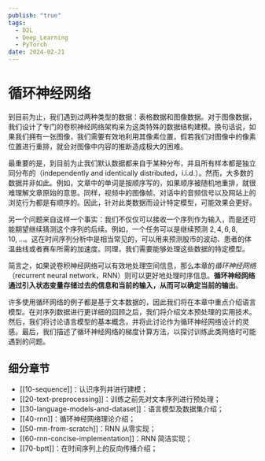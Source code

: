 ```yaml
---
publish: "true"
tags:
  - D2L
  - Deep_Learning
  - PyTorch
date: 2024-02-21
---
```

# 循环神经网络

到目前为止，我们遇到过两种类型的数据：表格数据和图像数据。对于图像数据，我们设计了专门的卷积神经网络架构来为这类特殊的数据结构建模。换句话说，如果我们拥有一张图像，我们需要有效地利用其像素位置，假若我们对图像中的像素位置进行重排，就会对图像中内容的推断造成极大的困难。

最重要的是，到目前为止我们默认数据都来自于某种分布，并且所有样本都是独立同分布的（independently and identically distributed，i.i.d.）。然而，大多数的数据并非如此。例如，文章中的单词是按顺序写的，如果顺序被随机地重排，就很难理解文章原始的意思。同样，视频中的图像帧、对话中的音频信号以及网站上的浏览行为都是有顺序的。因此，针对此类数据而设计特定模型，可能效果会更好。

另一个问题来自这样一个事实：我们不仅仅可以接收一个序列作为输入，而是还可能期望继续猜测这个序列的后续。例如，一个任务可以是继续预测 $2, 4, 6, 8, 10, \ldots$。这在时间序列分析中是相当常见的，可以用来预测股市的波动、患者的体温曲线或者赛车所需的加速度。同理，我们需要能够处理这些数据的特定模型。

简言之，如果说卷积神经网络可以有效地处理空间信息，那么本章的*循环神经网络*（recurrent neural network，RNN）则可以更好地处理时序信息。**循环神经网络通过引入状态变量存储过去的信息和当前的输入，从而可以确定当前的输出**。

许多使用循环网络的例子都是基于文本数据的，因此我们将在本章中重点介绍语言模型。在对序列数据进行更详细的回顾之后，我们将介绍文本预处理的实用技术。然后，我们将讨论语言模型的基本概念，并将此讨论作为循环神经网络设计的灵感。最后，我们描述了循环神经网络的梯度计算方法，以探讨训练此类网络时可能遇到的问题。

## 细分章节

- [[10-sequence]]：认识序列并进行建模；
- [[20-text-preprocessing]]：训练之前先对文本序列进行预处理；
- [[30-language-models-and-dataset]]：语言模型及数据集介绍；
- [[40-rnn]]：循环神经网络理论介绍；
- [[50-rnn-from-scratch]]：RNN 从零实现；
- [[60-rnn-concise-implementation]]：RNN 简洁实现；
- [[70-bptt]]：在时间序列上的反向传播介绍；